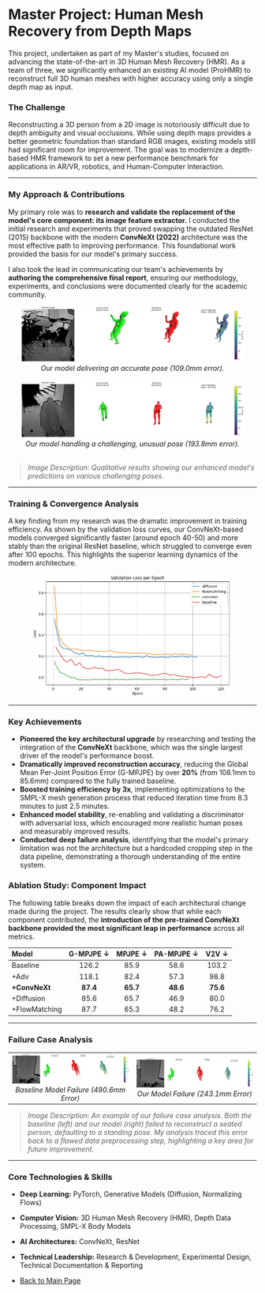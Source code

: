 # Master Project: Human Mesh Recovery from Depth Maps

This project, undertaken as part of my Master's studies, focused on advancing the state-of-the-art in 3D Human Mesh Recovery (HMR). As a team of three, we significantly enhanced an existing AI model (ProHMR) to reconstruct full 3D human meshes with higher accuracy using only a single depth map as input.

### The Challenge

Reconstructing a 3D person from a 2D image is notoriously difficult due to depth ambiguity and visual occlusions. While using depth maps provides a better geometric foundation than standard RGB images, existing models still had significant room for improvement. The goal was to modernize a depth-based HMR framework to set a new performance benchmark for applications in AR/VR, robotics, and Human-Computer Interaction.

---

### My Approach & Contributions

My primary role was to **research and validate the replacement of the model's core component: its image feature extractor.** I conducted the initial research and experiments that proved swapping the outdated ResNet (2015) backbone with the modern **ConvNeXt (2022)** architecture was the most effective path to improving performance. This foundational work provided the basis for our model's primary success.

I also took the lead in communicating our team's achievements by **authoring the comprehensive final report**, ensuring our methodology, experiments, and conclusions were documented clearly for the academic community.

<div align="center">
  <img src="../images/egobody_release_egocentric_depth_processed_recording_20210929_S05_S16_04_2021-09-29-172403_depth_img_132774027193954176.png_comparison.png" alt="Qualitative comparison showing a low error case" width="90%">
  <br>
  <em>Our model delivering an accurate pose (109.0mm error).</em>
  <br><br>
  <img src="../images/egobody_release_egocentric_depth_processed_recording_20210921_S05_S12_02_2021-09-21-172250_depth_img_132767114182073731.png_comparison.png" alt="Qualitative comparison showing a higher error case" width="90%">
  <br>
  <em>Our model handling a challenging, unusual pose (193.8mm error).</em>
</div>
<br>

> *Image Description: Qualitative results showing our enhanced model's predictions on various challenging poses.*

---

### Training & Convergence Analysis

A key finding from my research was the dramatic improvement in training efficiency. As shown by the validation loss curves, our ConvNeXt-based models converged significantly faster (around epoch 40-50) and more stably than the original ResNet baseline, which struggled to converge even after 100 epochs. This highlights the superior learning dynamics of the modern architecture.

<div align="center">
  <img src="../images/ValidationLosses.png" alt="Validation Loss per Epoch" width="80%">
</div>

---

### Key Achievements

* **Pioneered the key architectural upgrade** by researching and testing the integration of the **ConvNeXt** backbone, which was the single largest driver of the model's performance boost.
* **Dramatically improved reconstruction accuracy**, reducing the Global Mean Per-Joint Position Error (G-MPJPE) by over **20%** (from 108.1mm to 85.6mm) compared to the fully trained baseline.
* **Boosted training efficiency by 3x**, implementing optimizations to the SMPL-X mesh generation process that reduced iteration time from 8.3 minutes to just 2.5 minutes.
* **Enhanced model stability**, re-enabling and validating a discriminator with adversarial loss, which encouraged more realistic human poses and measurably improved results.
* **Conducted deep failure analysis**, identifying that the model's primary limitation was not the architecture but a hardcoded cropping step in the data pipeline, demonstrating a thorough understanding of the entire system.

### Ablation Study: Component Impact

The following table breaks down the impact of each architectural change made during the project. The results clearly show that while each component contributed, the **introduction of the pre-trained ConvNeXt backbone provided the most significant leap in performance** across all metrics.

| Model           | G-MPJPE ↓ | MPJPE ↓ | PA-MPJPE ↓ | V2V ↓ |
| :-------------- | :-------: | :-----: | :--------: | :---: |
| Baseline        |   126.2   |  85.9   |    58.6    | 103.2 |
| +Adv            |   118.1   |  82.4   |    57.3    | 98.8  |
| **+ConvNeXt** |  **87.4** |**65.7** |  **48.6** |**75.6**|
| +Diffusion      |   85.6    |  65.7   |    46.9    | 80.0  |
| +FlowMatching   |   87.7    |  65.3   |    48.2    | 76.2  |

---

### Failure Case Analysis

<table align="center" style="width:100%; border:none;">
  <tr>
    <td align="center" width="50%">
      <img src="../images/failure_case_baseline.png" alt="Baseline model failure case" width="100%">
      <br>
      <em>Baseline Model Failure (490.6mm Error)</em>
    </td>
    <td align="center" width="50%">
      <img src="../images/failure_case_ours.png" alt="Our model failure case" width="100%">
      <br>
      <em>Our Model Failure (243.1mm Error)</em>
    </td>
  </tr>
</table>

> *Image Description: An example of our failure case analysis. Both the baseline (left) and our model (right) failed to reconstruct a seated person, defaulting to a standing pose. My analysis traced this error back to a flawed data preprocessing step, highlighting a key area for future improvement.*

---

### Core Technologies & Skills

* **Deep Learning:** PyTorch, Generative Models (Diffusion, Normalizing Flows)
* **Computer Vision:** 3D Human Mesh Recovery (HMR), Depth Data Processing, SMPL-X Body Models
* **AI Architectures:** ConvNeXt, ResNet
* **Technical Leadership:** Research & Development, Experimental Design, Technical Documentation & Reporting

* [Back to Main Page](../README.md)
